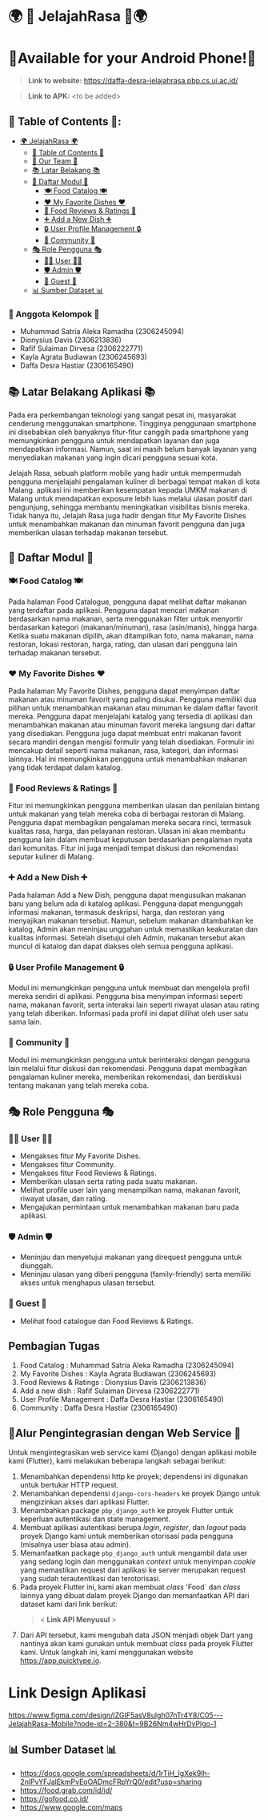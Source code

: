 # 🌍 🍜 JelajahRasa 🍜🌍
# 📱Available for your Android Phone!📱
>**Link to website:**
>https://daffa-desra-jelajahrasa.pbp.cs.ui.ac.id/

>**Link to APK:**
> \<to be added\>

## 📑 Table of Contents 📑:

- [🌍 JelajahRasa 🌍](#-jelajahrasa-)
    - [📑 Table of Contents 📑](#-table-of-contents-)
    - [👥 Our Team 👥](#-anggota-kelompok-)
    - [📚 Latar Belakang 📚](#-latar-belakang-aplikasi-)
    - [📂 Daftar Modul 📂](#-daftar-modul-)
        - [🍽️ Food Catalog 🍽️](#️-food-catalog-️)
        - [❤️ My Favorite Dishes ❤️](#️-my-favorite-dishes-️)
        - [💬 Food Reviews & Ratings 💬](#-food-reviews--ratings-)
        - [➕ Add a New Dish ➕](#-add-a-new-dish-)
        - [🔒 User Profile Management 🔒](#-user-profile-management-)
        - [💬 Community 💬](#-community-)
    - [🎭 Role Pengguna 🎭](#-role-pengguna-)
        - [👨‍💼 User 👨‍💼](#-user-)
        - [🛡️ Admin 🛡️](#️-admin-️)
        - [👤 Guest 👤](#-guest-)
    - [📊 Sumber Dataset 📊](#-sumber-dataset-)

### 👥 Anggota Kelompok 👥
- Muhammad Satria Aleka Ramadha (2306245094)
- Dionysius Davis (2306213836)
- Rafif Sulaiman Dirvesa (2306222771)
- Kayla Agrata Budiawan (2306245693)
- Daffa Desra Hastiar (2306165490)


## 📚 Latar Belakang Aplikasi 📚
Pada era perkembangan teknologi yang sangat pesat ini, masyarakat cenderung menggunakan smartphone. Tingginya penggunaan smartphone ini disebabkan oleh banyaknya fitur-fitur canggih pada smartphone yang memungkinkan pengguna untuk mendapatkan layanan dan juga mendapatkan informasi. Namun, saat ini masih belum banyak layanan yang menyediakan makanan yang ingin dicari pengguna sesuai kota.  

Jelajah Rasa, sebuah platform mobile yang hadir untuk mempermudah pengguna menjelajahi pengalaman kuliner di berbagai tempat makan di kota Malang. aplikasi ini memberikan kesempatan kepada UMKM makanan di Malang untuk mendapatkan exposure lebih luas melalui ulasan positif dari pengunjung, sehingga membantu meningkatkan visibilitas bisnis mereka. Tidak hanya itu, Jelajah Rasa juga hadir dengan fitur My Favorite Dishes untuk menambahkan makanan dan minuman favorit pengguna dan juga memberikan ulasan terhadap makanan tersebut.

## 📂 Daftar Modul 📂

### 🍽️ Food Catalog 🍽️
Pada halaman Food Catalogue, pengguna dapat melihat daftar makanan yang terdaftar pada aplikasi. Pengguna dapat mencari makanan berdasarkan nama makanan, serta menggunakan filter untuk menyortir berdasarkan kategori (makanan/minuman), rasa (asin/manis), hingga harga. Ketika suatu makanan dipilih, akan ditampilkan foto, nama makanan, nama restoran, lokasi restoran, harga, rating, dan ulasan dari pengguna lain terhadap makanan tersebut. 

### ❤️ My Favorite Dishes ❤️
Pada halaman My Favorite Dishes, pengguna dapat menyimpan daftar makanan atau minuman favorit yang paling disukai. Pengguna memiliki dua pilihan untuk menambahkan makanan atau minuman ke dalam daftar favorit mereka. Pengguna dapat menjelajahi katalog yang tersedia di aplikasi dan menambahkan makanan atau minuman favorit mereka langsung dari daftar yang disediakan. Pengguna juga dapat membuat entri makanan favorit secara mandiri dengan mengisi formulir yang telah disediakan. Formulir ini mencakup detail seperti nama makanan, rasa, kategori, dan informasi lainnya. Hal ini memungkinkan pengguna untuk menambahkan makanan yang tidak terdapat dalam katalog.

### 💬 Food Reviews & Ratings 💬
Fitur ini memungkinkan pengguna memberikan ulasan dan penilaian bintang untuk makanan yang telah mereka coba di berbagai restoran di Malang. Pengguna dapat membagikan pengalaman mereka secara rinci, termasuk kualitas rasa, harga, dan pelayanan restoran. Ulasan ini akan membantu pengguna lain dalam membuat keputusan berdasarkan pengalaman nyata dari komunitas. Fitur ini juga menjadi tempat diskusi dan rekomendasi seputar kuliner di Malang.

### ➕ Add a New Dish ➕
Pada halaman Add a New Dish, pengguna dapat mengusulkan makanan baru yang belum ada di katalog aplikasi. Pengguna dapat mengunggah informasi makanan, termasuk deskripsi, harga, dan restoran yang menyajikan makanan tersebut. Namun, sebelum makanan ditambahkan ke katalog, Admin akan meninjau unggahan untuk memastikan keakuratan dan kualitas informasi. Setelah disetujui oleh Admin, makanan tersebut akan muncul di katalog dan dapat diakses oleh semua pengguna aplikasi.

### 🔒 User Profile Management 🔒
Modul ini memungkinkan pengguna untuk membuat dan mengelola profil mereka sendiri di aplikasi. Pengguna bisa menyimpan informasi seperti nama, makanan favorit, serta interaksi lain seperti riwayat ulasan atau rating yang telah diberikan. Informasi pada profil ini dapat dilihat oleh user satu sama lain.

### 💬 Community 💬
Modul ini memungkinkan pengguna untuk berinteraksi dengan pengguna lain melalui fitur diskusi dan rekomendasi. Pengguna dapat membagikan pengalaman kuliner mereka, memberikan rekomendasi, dan berdiskusi tentang makanan yang telah mereka coba.

## 🎭 Role Pengguna 🎭
### 👨‍💼 User 👨‍💼
- Mengakses fitur My Favorite Dishes.
- Mengakses fitur Community.
- Mengakses fitur Food Reviews & Ratings.
- Memberikan ulasan serta rating pada suatu makanan.
- Melihat profile user lain yang menampilkan nama, makanan favorit, riwayat ulasan, dan rating.
- Mengajukan permintaan untuk menambahkan makanan baru pada aplikasi.

### 🛡️ Admin 🛡️
- Meninjau dan menyetujui makanan yang direquest pengguna untuk diunggah.
- Meninjau ulasan yang diberi pengguna (family-friendly) serta memiliki akses untuk menghapus ulasan tersebut.

### 👤 Guest 👤
- Melihat food catalogue dan Food Reviews & Ratings.

## Pembagian Tugas
1. Food Catalog : Muhammad Satria Aleka Ramadha (2306245094)
2. My Favorite Dishes : Kayla Agrata Budiawan (2306245693)
3. Food Reviews & Ratings : Dionysius Davis (2306213836)
4. Add a new dish : Rafif Sulaiman Dirvesa (2306222771)
5. User Profile Management : Daffa Desra Hastiar (2306165490)
6. Community : Daffa Desra Hastiar (2306165490)

## 🔗Alur Pengintegrasian dengan Web Service 🔗
Untuk mengintegrasikan web service kami (Django) dengan aplikasi mobile kami (Flutter), kami melakukan beberapa langkah sebagai berikut:
1. Menambahkan dependensi http ke proyek; dependensi ini digunakan untuk bertukar HTTP request.
2. Menambahkan dependensi `django-cors-headers` ke proyek Django untuk mengizinkan akses dari aplikasi Flutter.
3. Menambahkan package `pbp_django_auth` ke proyek Flutter untuk keperluan autentikasi dan state management.
4. Membuat aplikasi autentikasi berupa _login_, _register_, dan _logout_ pada proyek Django kami untuk memberikan otorisasi pada pengguna (misalnya user biasa atau admin).
5. Memanfaatkan package `pbp_django_auth` untuk mengambil data user yang sedang login dan menggunakan _context_ untuk menyimpan _cookie_ yang memastikan request dari aplikasi ke server merupakan request yang sudah terautentikasi dan terotorisasi.
6. Pada proyek Flutter ini, kami akan membuat _class_ 'Food` dan _class_ lainnya yang dibuat dalam proyek Django dan memanfaatkan API dari dataset kami dari link berikut:
    > \< **Link API Menyusul** \>
7. Dari API tersebut, kami mengubah data JSON menjadi objek Dart yang nantinya akan kami gunakan untuk membuat _class_ pada proyek Flutter kami. Untuk langkah ini, kami menggunakan website https://app.quicktype.io.

# Link Design Aplikasi
https://www.figma.com/design/IZGIF5asV8ulgh07nTr4Y8/C05---JelajahRasa-Mobile?node-id=2-380&t=9B26Nm4wHrDvPlgo-1

## 📊 Sumber Dataset 📊
- https://docs.google.com/spreadsheets/d/1rTiH_IgXek9lh-2nlPvYFJalEkmPvEoOADmcFRpYrQ0/edit?usp=sharing 
- https://food.grab.com/id/id/ 
- https://gofood.co.id/ 
- https://www.google.com/maps